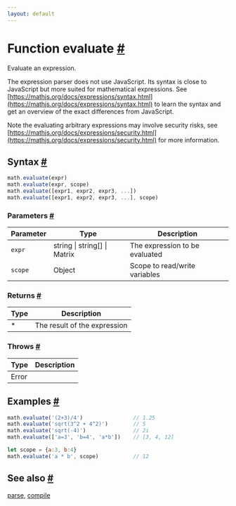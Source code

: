 ```yaml
---
layout: default
---
```


<!-- Note: This file is automatically generated from source code comments. Changes made in this file will be overridden. -->

<h1 id="function-evaluate">Function evaluate <a href="#function-evaluate" title="Permalink">#</a></h1>

Evaluate an expression.

The expression parser does not use JavaScript. Its syntax is close
to JavaScript but more suited for mathematical expressions.
See [https://mathjs.org/docs/expressions/syntax.html](https://mathjs.org/docs/expressions/syntax.html) to learn
the syntax and get an overview of the exact differences from JavaScript.

Note the evaluating arbitrary expressions may involve security risks,
see [https://mathjs.org/docs/expressions/security.html](https://mathjs.org/docs/expressions/security.html) for more information.


<h2 id="syntax">Syntax <a href="#syntax" title="Permalink">#</a></h2>

```js
math.evaluate(expr)
math.evaluate(expr, scope)
math.evaluate([expr1, expr2, expr3, ...])
math.evaluate([expr1, expr2, expr3, ...], scope)
```

<h3 id="parameters">Parameters <a href="#parameters" title="Permalink">#</a></h3>

Parameter | Type | Description
--------- | ---- | -----------
`expr` | string &#124; string[] &#124; Matrix | The expression to be evaluated
`scope` | Object | Scope to read/write variables

<h3 id="returns">Returns <a href="#returns" title="Permalink">#</a></h3>

Type | Description
---- | -----------
* | The result of the expression


<h3 id="throws">Throws <a href="#throws" title="Permalink">#</a></h3>

Type | Description
---- | -----------
Error | 

<h2 id="examples">Examples <a href="#examples" title="Permalink">#</a></h2>

```js
math.evaluate('(2+3)/4')                // 1.25
math.evaluate('sqrt(3^2 + 4^2)')        // 5
math.evaluate('sqrt(-4)')               // 2i
math.evaluate(['a=3', 'b=4', 'a*b'])    // [3, 4, 12]

let scope = {a:3, b:4}
math.evaluate('a * b', scope)           // 12
```


<h2 id="see-also">See also <a href="#see-also" title="Permalink">#</a></h2>

[parse](parse.html),
[compile](compile.html)
